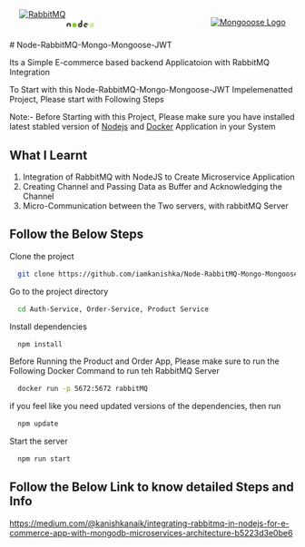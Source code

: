 
<div style=" display: flex;
    justify-content: center">
  <a href="http://nestjs.com/" target="blank"><img src="https://pbs.twimg.com/profile_images/1223261138059780097/eH73w5lN_400x400.jpg" hieght="20%" width="20%" alt="RabbitMQ" /></a>
  <a href="https://nodejs.org/" target="blank"><img src="https://raw.githubusercontent.com/devicons/devicon/master/icons/nodejs/nodejs-original-wordmark.svg" alt="nodejs" hieght="20%" width="20%"  alt="NodeJS" /></a>

  <a href="https://mongoosejs.com/" target="blank"><img src="https://cms-assets.tutsplus.com/uploads/users/34/posts/29527/preview_image/mongoose.jpg" hieght="20%" width="20%"  alt="Mongooose Logo" /></a>

</div>
# Node-RabbitMQ-Mongo-Mongoose-JWT

Its a Simple E-commerce based backend Applicatoion with RabbitMQ Integration

To Start with this  Node-RabbitMQ-Mongo-Mongoose-JWT Impelemenatted Project, Please start with Following Steps

Note:- Before Starting with this Project, Please make sure you have installed latest stabled version of [Nodejs](https://nodejs.org/en/)  and [Docker](https://www.docker.com/)  Application in your System 


## What I Learnt
1. Integration of RabbitMQ with NodeJS to Create Microservice Application
2. Creating Channel and Passing Data as Buffer and Acknowledging the Channel 
3. Micro-Communication between the Two servers, with rabbitMQ Server 

## Follow the Below Steps


Clone the project

```bash
  git clone https://github.com/iamkanishka/Node-RabbitMQ-Mongo-Mongoose-JWT
```

Go to the project directory

```bash
  cd Auth-Service, Order-Service, Product Service
```

Install dependencies

```bash
  npm install
```
Before Running the Product and Order App, Please make sure to run the Following Docker Command to run teh RabbitMQ Server

```bash
  docker run -p 5672:5672 rabbitMQ
```


if you feel like you need updated versions of the dependencies, then run
```bash
  npm update
```


Start the server

```bash
  npm run start
```

## Follow the Below Link to know detailed Steps and Info
https://medium.com/@kanishkanaik/integrating-rabbitmq-in-nodejs-for-e-commerce-app-with-mongodb-microservices-architecture-b5223d3e0be6






